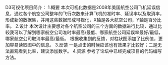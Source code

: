 D3可视化项目简介：
1.概要
本次可视化数据是2008年美国航空公司飞机延误信息，通过各个航空公司整年的飞行次数来计算飞机的准时率、延误率以及取消率，形成新的数据集，并用这些数据形成可视化，X轴是各大航空公司，Y轴是百分比率。
2.设计
本次设计主要想对各个航空公司的三个方面的数据进行比较，通过比较我可以了解到哪家航空公司准时率最高/最低、哪家航空公司延误率最好/最低，哪家航空公司取消率最高/最低。
根据收集到的反馈，对柱状图添加了比例值，更加容易读取图中的信息。
3.反馈
一是点击的时候应该也有效果才比较好；二是无法直观看到比率，建议添加数字。
4.资源
参考了论坛中已经完成项目的代码编写方法。

